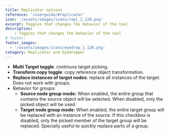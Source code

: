 ```yaml
---
title: Replicator options
reference: '/userguide/#replicator'
icon: '/assets/images/icons/repl_2_128.png'
excerpt: Toggles that changes the behavior of the tool
description:
    - Toggles that changes the behavior of the tool
# footer:
footer_images:
  - '/assets/images/icons/eyedrop_1_128.png'
category: Replicator and Eyedropper
--- 
```


* **Multi Target toggle**: continuos target picking.
* **Transform copy toggle**: copy reference object transformation.
* **Replace instances of target nodes**: replace all instances of the target. Does not work with groups.
* Behavior for groups:
  * **Source node group mode:** When enabled, the entire group that contains the source object will be selected. When disabled, only the picked object will be used.
  * **Target node group mode:** When enabled, the entire target group will be replaced with an instance of the source. If this checkbox is disabled, only the picked member of the target group will be replaced. Specially useful to quickly replace parts of a group.
